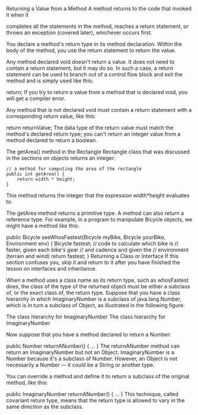 Returning a Value from a Method
A method returns to the code that invoked it when it

completes all the statements in the method,
reaches a return statement, or
throws an exception (covered later),
whichever occurs first.

You declare a method's return type in its method declaration. Within the body of the method, you use the return statement to return the value.

Any method declared void doesn't return a value. It does not need to contain a return statement, but it may do so. In such a case, a return statement can be used to branch out of a control flow block and exit the method and is simply used like this:

return;
If you try to return a value from a method that is declared void, you will get a compiler error.

Any method that is not declared void must contain a return statement with a corresponding return value, like this:

return returnValue;
The data type of the return value must match the method's declared return type; you can't return an integer value from a method declared to return a boolean.

The getArea() method in the Rectangle Rectangle class that was discussed in the sections on objects returns an integer:

    // a method for computing the area of the rectangle
    public int getArea() {
        return width * height;
    }
This method returns the integer that the expression width*height evaluates to.

The getArea method returns a primitive type. A method can also return a reference type. For example, in a program to manipulate Bicycle objects, we might have a method like this:

public Bicycle seeWhosFastest(Bicycle myBike, Bicycle yourBike,
                              Environment env) {
    Bicycle fastest;
    // code to calculate which bike is 
    // faster, given each bike's gear 
    // and cadence and given the 
    // environment (terrain and wind)
    return fastest;
}
Returning a Class or Interface
If this section confuses you, skip it and return to it after you have finished the lesson on interfaces and inheritance.

When a method uses a class name as its return type, such as whosFastest does, the class of the type of the returned object must be either a subclass of, or the exact class of, the return type. Suppose that you have a class hierarchy in which ImaginaryNumber is a subclass of java.lang.Number, which is in turn a subclass of Object, as illustrated in the following figure.

The class hierarchy for ImaginaryNumber
The class hierarchy for ImaginaryNumber

Now suppose that you have a method declared to return a Number:

public Number returnANumber() {
    ...
}
The returnANumber method can return an ImaginaryNumber but not an Object. ImaginaryNumber is a Number because it's a subclass of Number. However, an Object is not necessarily a Number — it could be a String or another type.

You can override a method and define it to return a subclass of the original method, like this:

public ImaginaryNumber returnANumber() {
    ...
}
This technique, called covariant return type, means that the return type is allowed to vary in the same direction as the subclass.
